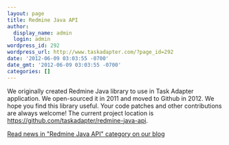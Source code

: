 ```yaml
---
layout: page
title: Redmine Java API
author:
  display_name: admin
  login: admin
wordpress_id: 292
wordpress_url: http://www.taskadapter.com/?page_id=292
date: '2012-06-09 03:03:55 -0700'
date_gmt: '2012-06-09 03:03:55 -0700'
categories: []
---
```


We originally created Redmine Java library to use in Task Adapter application. We open-sourced it in 2011 and moved to Github in 2012.
We hope you find this library useful. Your code patches and other contributions are always welcome!
The current project location is <a href="https://github.com/taskadapter/redmine-java-api">https://github.com/taskadapter/redmine-java-api</a>.

<a href="/category/redmine-java-api">Read news in "Redmine Java API" category on our blog</a>
